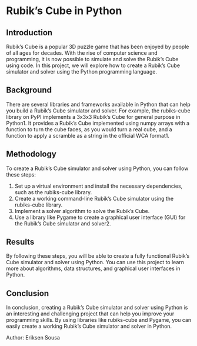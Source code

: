 <h1> Rubik’s Cube in Python </h1>

<h2> Introduction </h2> 

Rubik’s Cube is a popular 3D puzzle game that has been enjoyed by people of all ages for decades. With the rise of computer science and programming, it is now possible to simulate and solve the Rubik’s Cube using code. In this project, we will explore how to create a Rubik’s Cube simulator and solver using the Python programming language.

<h2> Background </h2>  

There are several libraries and frameworks available in Python that can help you build a Rubik’s Cube simulator and solver. For example, the rubiks-cube library on PyPI implements a 3x3x3 Rubik’s Cube for general purpose in Python1. It provides a Rubik’s Cube implemented using numpy arrays with a function to turn the cube faces, as you would turn a real cube, and a function to apply a scramble as a string in the official WCA format1.

<h2> Methodology </h2> 

To create a Rubik’s Cube simulator and solver using Python, you can follow these steps:

1. Set up a virtual environment and install the necessary dependencies, such as the rubiks-cube library.
2. Create a working command-line Rubik’s Cube simulator using the rubiks-cube library.
3. Implement a solver algorithm to solve the Rubik’s Cube.
4. Use a library like Pygame to create a graphical user interface (GUI) for the Rubik’s Cube simulator and solver2.

<h2> Results </h2>

By following these steps, you will be able to create a fully functional Rubik’s Cube simulator and solver using Python. You can use this project to learn more about algorithms, data structures, and graphical user interfaces in Python.

<h2> Conclusion</h2>

In conclusion, creating a Rubik’s Cube simulator and solver using Python is an interesting and challenging project that can help you improve your programming skills. By using libraries like rubiks-cube and Pygame, you can easily create a working Rubik’s Cube simulator and solver in Python.

Author: Eriksen Sousa
